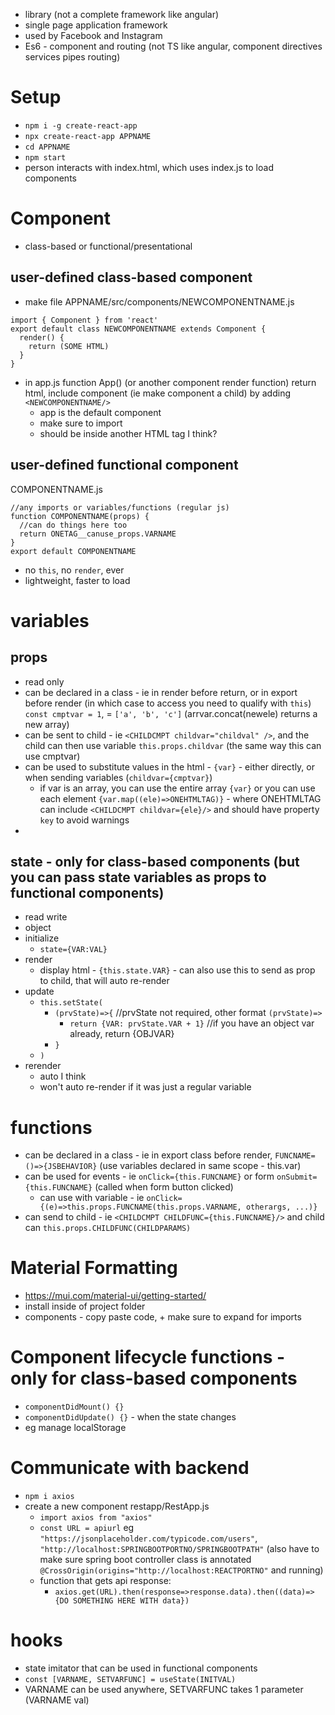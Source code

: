 * library (not a complete framework like angular)
* single page application framework
* used by Facebook and Instagram
* Es6 - component and routing (not TS like angular, component directives services pipes routing)
# Setup
* `npm i -g create-react-app`
* `npx create-react-app APPNAME`
* `cd APPNAME`
* `npm start`
* person interacts with index.html, which uses index.js to load components
# Component
* class-based or functional/presentational
## user-defined class-based component
* make file APPNAME/src/components/NEWCOMPONENTNAME.js
```
import { Component } from 'react'
export default class NEWCOMPONENTNAME extends Component {
  render() {
    return (SOME HTML)
  }
}
```
* in app.js function App() (or another component render function) return html, include component (ie make component a child) by adding `<NEWCOMPONENTNAME/>` 
  * app is the default component
  * make sure to import
  * should be inside another HTML tag I think?
## user-defined functional component
COMPONENTNAME.js
```
//any imports or variables/functions (regular js)
function COMPONENTNAME(props) {
  //can do things here too
  return ONETAG__canuse_props.VARNAME
}
export default COMPONENTNAME
```
* no `this`, no `render`, ever
* lightweight, faster to load
# variables
## props
* read only
* can be declared in a class - ie in render before return, or in export before render (in which case to access you need to qualify with `this`) `const cmptvar = 1`, = `['a', 'b', 'c']` (arrvar.concat(newele) returns a new array)
* can be sent to child - ie `<CHILDCMPT childvar="childval" />`, and the child can then use variable `this.props.childvar` (the same way this can use cmptvar)
* can be used to substitute values in the html - `{var}` - either directly, or when sending variables (`childvar={cmptvar}`)
  * if var is an array, you can use the entire array `{var}` or you can use each element `{var.map((ele)=>ONEHTMLTAG)}` - where ONEHTMLTAG can include `<CHILDCMPT childvar={ele}/>` and should have property `key` to avoid warnings
* 
## state - only for class-based components (but you can pass state variables as props to functional components)
* read write
* object
* initialize
  * `state={VAR:VAL}`
* render
  * display html - `{this.state.VAR}` - can also use this to send as prop to child, that will auto re-render
* update
  * `this.setState(`
    * `(prvState)=>{` //prvState not required, other format `(prvState)=>`
      * `return {VAR: prvState.VAR + 1}` //if you have an object var already, return {OBJVAR}
    * `}`
  * `)`
* rerender
  * auto I think
  * won't auto re-render if it was just a regular variable
# functions
* can be declared in a class - ie in export class before render, `FUNCNAME=()=>{JSBEHAVIOR}` (use variables declared in same scope - this.var)
* can be used for events - ie `onClick={this.FUNCNAME}` or form `onSubmit={this.FUNCNAME}` (called when form button clicked)
  * can use with variable - ie `onClick={(e)=>this.props.FUNCNAME(this.props.VARNAME, otherargs, ...)}`
* can send to child - ie `<CHILDCMPT CHILDFUNC={this.FUNCNAME}/>` and child can `this.props.CHILDFUNC(CHILDPARAMS)`
# Material Formatting
* https://mui.com/material-ui/getting-started/
* install inside of project folder
* components - copy paste code, + make sure to expand for imports
# Component lifecycle functions - only for class-based components
* `componentDidMount() {}`
* `componentDidUpdate() {}` - when the state changes
* eg manage localStorage
# Communicate with backend
* `npm i axios`
* create a new component restapp/RestApp.js
  * `import axios from "axios"`
  * `const URL = apiurl` eg `"https://jsonplaceholder.com/typicode.com/users"`, `"http://localhost:SPRINGBOOTPORTNO/SPRINGBOOTPATH"` (also have to make sure spring boot controller class is annotated `@CrossOrigin(origins="http://localhost:REACTPORTNO"` and running)
  * function that gets api response:
    * `axios.get(URL).then(response=>response.data).then((data)=>{DO SOMETHING HERE WITH data})`
# hooks
* state imitator that can be used in functional components
* `const [VARNAME, SETVARFUNC] = useState(INITVAL)`
* VARNAME can be used anywhere, SETVARFUNC takes 1 parameter (VARNAME val)
